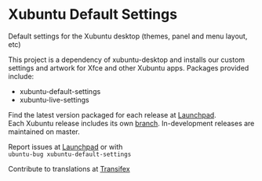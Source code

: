 # Xubuntu Default Settings
Default settings for the Xubuntu desktop (themes, panel and menu layout, etc)

This project is a dependency of xubuntu-desktop and installs our custom settings
and artwork for Xfce and other Xubuntu apps. Packages provided include:

  * xubuntu-default-settings
  * xubuntu-live-settings

Find the latest version packaged for each release at [Launchpad](https://launchpad.net/ubuntu/+source/xubuntu-default-settings).\
Each Xubuntu release includes its own [branch](https://github.com/Xubuntu/xubuntu-default-settings/branches). In-development releases are maintained on master.

Report issues at [Launchpad](https://bugs.launchpad.net/ubuntu/+source/xubuntu-default-settings) or with \
`ubuntu-bug xubuntu-default-settings`

Contribute to translations at [Transifex](https://www.transifex.com/xubuntu/xubuntu-default-settings/)
